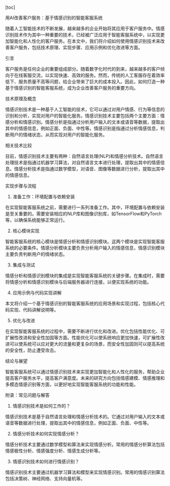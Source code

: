 
[toc]                    
                
                
用AI改善客户服务：基于情感识别的智能客服系统

随着人工智能技术的不断发展，越来越多的企业开始将其应用于客户服务中。情感识别技术作为其中一种重要的技术，已经被广泛应用于智能客服系统中，以实现更加智能化和人性化的客户服务。在本文中，我们将介绍如何使用情感识别技术来改善客户服务，包括技术原理、实现步骤、应用示例和优化改进等方面。

引言

客户服务是任何企业的重要组成部分。随着数字化时代的到来，越来越多的客户倾向于在线客服交流，以实现快速、高效的服务。然而，传统的人工客服存在着效率低下、服务质量不高等问题，给企业带来了巨大的成本投入。因此，如何打造一种基于情感识别的智能客服系统，成为企业改善客户服务的重要方向。

技术原理及概念

情感识别技术是一种基于人工智能的技术，它可以通过对用户情感、行为等信息的识别和分析，实现对用户的智能化服务。情感识别技术主要包括两个主要方面：情感分析和情感识别。情感分析是指通过分析用户输入的文本或语音等数据，提取出其中的情感信息，例如正面、负面、中性等。情感识别是指通过分析情感信息，判断用户的情绪状态，从而实现对用户的智能化服务。

相关技术比较

目前，情感识别技术主要有两种：自然语言处理(NLP)和情感分析技术。自然语言处理技术是指通过机器学习算法，对自然语言文本进行处理，提取出其中的情感信息。情感分析技术是指通过数学模型，对语音、图像等数据进行分析，提取出其中的情感信息。

实现步骤与流程

1. 准备工作：环境配置与依赖安装

在实现智能客服系统之前，需要进行一系列准备工作。其中，环境配置与依赖安装是至关重要的。需要安装相应的NLP库和图像识别库，如TensorFlow和PyTorch等，以确保系统能够正常运行。

2. 核心模块实现

智能客服系统的核心模块是情感分析和情感识别模块。这两个模块是实现智能客服系统的必要条件。情感分析模块主要负责分析用户输入的情感信息，情感识别模块主要负责判断用户的情绪状态。

3. 集成与测试

情感分析和情感识别模块的集成是实现智能客服系统的关键步骤。在集成时，需要将情感分析和情感识别模块与后端服务器进行连接，以便实现系统的功能。

4. 应用示例与代码实现讲解

本文将介绍一个基于情感识别的智能客服系统的应用场景和实现过程，包括核心代码实现、代码讲解说明等。

5. 优化与改进

在实现智能客服系统的过程中，需要不断进行优化和改进。优化包括性能优化、可扩展性改进和安全性加固等方面。性能优化可以使系统响应更加快速，可扩展性改进可以使系统可以应对更大的流量和更复杂的场景，而安全性加固则可以提高系统的安全性，防止遭受攻击。

结论与展望

智能客服系统可以通过情感识别技术来实现更加智能化和人性化的服务，帮助企业提高客户服务水平，提高客户满意度。未来的研究方向包括情感建模、情感推理和多模态情感识别等方面，以更好地实现智能客服系统的功能和性能。

附录：常见问题与解答

1. 情感识别技术是如何工作的？

情感识别技术是基于自然语言处理和情感分析技术的。它通过对用户输入的文本或语音等数据进行处理，提取出其中的情感信息，例如正面、负面、中性等。

2. 情感分析技术如何实现情感分析？

情感分析技术主要通过数学模型和算法来实现情感分析。常用的情感分析算法包括情感极性分析、情感强度分析、情感生成分析等。

3. 情感识别技术如何进行情感识别？

情感识别技术主要通过机器学习算法和模型来实现情感识别。常用的情感识别算法包括决策树、神经网络、支持向量机等。

